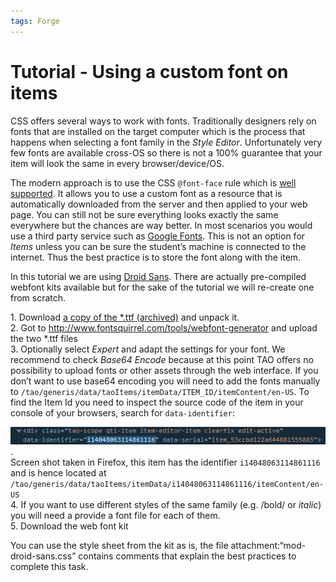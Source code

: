 ```yaml
---
tags: Forge
---
```


Tutorial - Using a custom font on items
=======================================

CSS offers several ways to work with fonts. Traditionally designers rely on fonts that are installed on the target computer which is the process that happens when selecting a font family in the *Style Editor*. Unfortunately very few fonts are available cross-OS so there is not a 100% guarantee that your item will look the same in every browser/device/OS.

The modern approach is to use the CSS `@font-face` rule which is [well supported](resources/http://caniuse.com/#feat=fontface). It allows you to use a custom font as a resource that is automatically downloaded from the server and then applied to your web page. You can still not be sure everything looks exactly the same everywhere but the chances are way better. In most scenarios you would use a third party service such as [Google Fonts](resources/https://www.google.com/fonts#UsePlace:use/Collection:Droid+Sans). This is not an option for *Items* unless you can be sure the student’s machine is connected to the internet. Thus the best practice is to store the font along with the item.

In this tutorial we are using [Droid Sans](resources/http://www.fontsquirrel.com/fonts/Droid-Sans). There are actually pre-compiled webfont kits available but for the sake of the tutorial we will re-create one from scratch.

1\. Download [a copy of the \*.ttf (archived)](resources/http://www.fontsquirrel.com/fonts/Droid-Sans) and unpack it.\
2. Got to http://www.fontsquirrel.com/tools/webfont-generator and upload the two \*.ttf files\
3. Optionally select *Expert* and adapt the settings for your font. We recommend to check *Base64 Encode* because at this point TAO offers no possibility to upload fonts or other assets through the web interface. If you don’t want to use base64 encoding you will need to add the fonts manually to `/tao/generis/data/taoItems/itemData/ITEM_ID/itemContent/en-US`. To find the Item Id you need to inspect the source code of the item in your console of your browsers, search for `data-identifier`:

![](resources/find-item-serial.png).\
Screen shot taken in Firefox, this item has the identifier `i14048063114861116` and is hence located at `/tao/generis/data/taoItems/itemData/i14048063114861116/itemContent/en-US`\
4. If you want to use different styles of the same family (e.g. /bold/ or *italic*) you will need a provide a font file for each of them.\
5. Download the web font kit

You can use the style sheet from the kit as is, the file attachment:“mod-droid-sans.css” contains comments that explain the best practices to complete this task.

